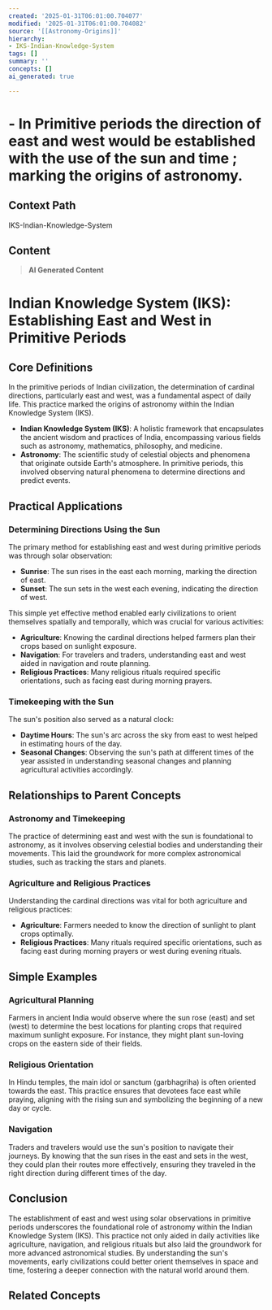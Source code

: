 ```yaml
---
created: '2025-01-31T06:01:00.704077'
modified: '2025-01-31T06:01:00.704082'
source: '[[Astronomy-Origins]]'
hierarchy:
- IKS-Indian-Knowledge-System
tags: []
summary: ''
concepts: []
ai_generated: true

---
```


# - In Primitive periods the direction of east and west would be established with the use of the sun and time ; marking the origins of astronomy.

## Context Path
IKS-Indian-Knowledge-System

## Content
> **AI Generated Content**
 # Indian Knowledge System (IKS): Establishing East and West in Primitive Periods

## Core Definitions

In the primitive periods of Indian civilization, the determination of cardinal directions, particularly east and west, was a fundamental aspect of daily life. This practice marked the origins of astronomy within the Indian Knowledge System (IKS).

- **Indian Knowledge System (IKS)**: A holistic framework that encapsulates the ancient wisdom and practices of India, encompassing various fields such as astronomy, mathematics, philosophy, and medicine.
- **Astronomy**: The scientific study of celestial objects and phenomena that originate outside Earth's atmosphere. In primitive periods, this involved observing natural phenomena to determine directions and predict events.

## Practical Applications

### Determining Directions Using the Sun

The primary method for establishing east and west during primitive periods was through solar observation:
- **Sunrise**: The sun rises in the east each morning, marking the direction of east.
- **Sunset**: The sun sets in the west each evening, indicating the direction of west.

This simple yet effective method enabled early civilizations to orient themselves spatially and temporally, which was crucial for various activities:
- **Agriculture**: Knowing the cardinal directions helped farmers plan their crops based on sunlight exposure.
- **Navigation**: For travelers and traders, understanding east and west aided in navigation and route planning.
- **Religious Practices**: Many religious rituals required specific orientations, such as facing east during morning prayers.

### Timekeeping with the Sun

The sun's position also served as a natural clock:
- **Daytime Hours**: The sun's arc across the sky from east to west helped in estimating hours of the day.
- **Seasonal Changes**: Observing the sun's path at different times of the year assisted in understanding seasonal changes and planning agricultural activities accordingly.

## Relationships to Parent Concepts

### Astronomy and Timekeeping

The practice of determining east and west with the sun is foundational to astronomy, as it involves observing celestial bodies and understanding their movements. This laid the groundwork for more complex astronomical studies, such as tracking the stars and planets.

### Agriculture and Religious Practices

Understanding the cardinal directions was vital for both agriculture and religious practices:
- **Agriculture**: Farmers needed to know the direction of sunlight to plant crops optimally.
- **Religious Practices**: Many rituals required specific orientations, such as facing east during morning prayers or west during evening rituals.

## Simple Examples

### Agricultural Planning

Farmers in ancient India would observe where the sun rose (east) and set (west) to determine the best locations for planting crops that required maximum sunlight exposure. For instance, they might plant sun-loving crops on the eastern side of their fields.

### Religious Orientation

In Hindu temples, the main idol or sanctum (garbhagriha) is often oriented towards the east. This practice ensures that devotees face east while praying, aligning with the rising sun and symbolizing the beginning of a new day or cycle.

### Navigation

Traders and travelers would use the sun's position to navigate their journeys. By knowing that the sun rises in the east and sets in the west, they could plan their routes more effectively, ensuring they traveled in the right direction during different times of the day.

## Conclusion

The establishment of east and west using solar observations in primitive periods underscores the foundational role of astronomy within the Indian Knowledge System (IKS). This practice not only aided in daily activities like agriculture, navigation, and religious rituals but also laid the groundwork for more advanced astronomical studies. By understanding the sun's movements, early civilizations could better orient themselves in space and time, fostering a deeper connection with the natural world around them.

## Related Concepts
